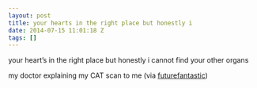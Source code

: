 ```yaml
---
layout: post
title: your hearts in the right place but honestly i
date: 2014-07-15 11:01:18 Z
tags: []
---
```

your heart’s in the right place but honestly i cannot find your other organs

my doctor explaining my CAT scan to me (via [futurefantastic](http://futurefantastic.tumblr.com/))

